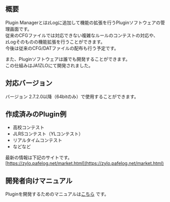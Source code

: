 ## 概要
Plugin ManagerとはzLogに追加して機能の拡張を行うPluginソフトウェアの管理画面です。  
従来のCFGファイルでは対応できない複雑なルールのコンテストの対応や、zLogそのものの機能拡張を行うことができます。  
今後は従来のCFG/DATファイルの配布も行う予定です。  

また、Pluginソフトウェアは誰でも開発することができます。  
この仕組みはJA1ZLOにて開発されました。  

## 対応バージョン
バージョン 2.7.2.0以降（64bitのみ）で使用することができます。

## 作成済みのPlugin例

* 高校コンテスト
* JLRSコンテスト（YLコンテスト）
* リアルタイムコンテスト
* などなど

最新の情報は下記のサイトです。  
[https://zylo.pafelog.net/market.html](https://zylo.pafelog.net/market.html)  

## 開発者向けマニュアル

Pluginを開発するためのマニュアルは[こちら](https://zylo.pafelog.net/manual) です。



